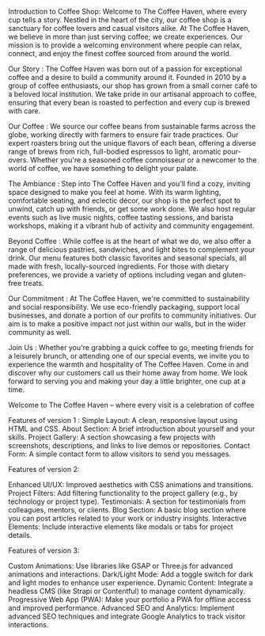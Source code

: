 Introduction to Coffee Shop:
Welcome to The Coffee Haven, where every cup tells a story. Nestled in the heart of the city, our coffee shop is a sanctuary for coffee lovers and casual visitors alike. At The Coffee Haven, we believe in more than just serving coffee; we create experiences. Our mission is to provide a welcoming environment where people can relax, connect, and enjoy the finest coffee sourced from around the world.

Our Story :
The Coffee Haven was born out of a passion for exceptional coffee and a desire to build a community around it. Founded in 2010 by a group of coffee enthusiasts, our shop has grown from a small corner café to a beloved local institution. We take pride in our artisanal approach to coffee, ensuring that every bean is roasted to perfection and every cup is brewed with care.

Our Coffee :
We source our coffee beans from sustainable farms across the globe, working directly with farmers to ensure fair trade practices. Our expert roasters bring out the unique flavors of each bean, offering a diverse range of brews from rich, full-bodied espressos to light, aromatic pour-overs. Whether you're a seasoned coffee connoisseur or a newcomer to the world of coffee, we have something to delight your palate.

The Ambiance :
Step into The Coffee Haven and you'll find a cozy, inviting space designed to make you feel at home. With its warm lighting, comfortable seating, and eclectic décor, our shop is the perfect spot to unwind, catch up with friends, or get some work done. We also host regular events such as live music nights, coffee tasting sessions, and barista workshops, making it a vibrant hub of activity and community engagement.

Beyond Coffee :
While coffee is at the heart of what we do, we also offer a range of delicious pastries, sandwiches, and light bites to complement your drink. Our menu features both classic favorites and seasonal specials, all made with fresh, locally-sourced ingredients. For those with dietary preferences, we provide a variety of options including vegan and gluten-free treats.

Our Commitment :
At The Coffee Haven, we're committed to sustainability and social responsibility. We use eco-friendly packaging, support local businesses, and donate a portion of our profits to community initiatives. Our aim is to make a positive impact not just within our walls, but in the wider community as well.

Join Us :
Whether you're grabbing a quick coffee to go, meeting friends for a leisurely brunch, or attending one of our special events, we invite you to experience the warmth and hospitality of The Coffee Haven. Come in and discover why our customers call us their home away from home. We look forward to serving you and making your day a little brighter, one cup at a time.

Welcome to The Coffee Haven – where every visit is a celebration of coffee




Features of version 1 :
Simple Layout: A clean, responsive layout using HTML and CSS.
About Section: A brief introduction about yourself and your skills.
Project Gallery: A section showcasing a few projects with screenshots, descriptions, and links to live demos or repositories.
Contact Form: A simple contact form to allow visitors to send you messages.


Features of version 2:

Enhanced UI/UX: Improved aesthetics with CSS animations and transitions.
Project Filters: Add filtering functionality to the project gallery (e.g., by technology or project type).
Testimonials: A section for testimonials from colleagues, mentors, or clients.
Blog Section: A basic blog section where you can post articles related to your work or industry insights.
Interactive Elements: Include interactive elements like modals or tabs for project details.

Features of version 3:

Custom Animations: Use libraries like GSAP or Three.js for advanced animations and interactions.
Dark/Light Mode: Add a toggle switch for dark and light modes to enhance user experience.
Dynamic Content: Integrate a headless CMS (like Strapi or Contentful) to manage content dynamically.
Progressive Web App (PWA): Make your portfolio a PWA for offline access and improved performance.
Advanced SEO and Analytics: Implement advanced SEO techniques and integrate Google Analytics to track visitor interactions.










